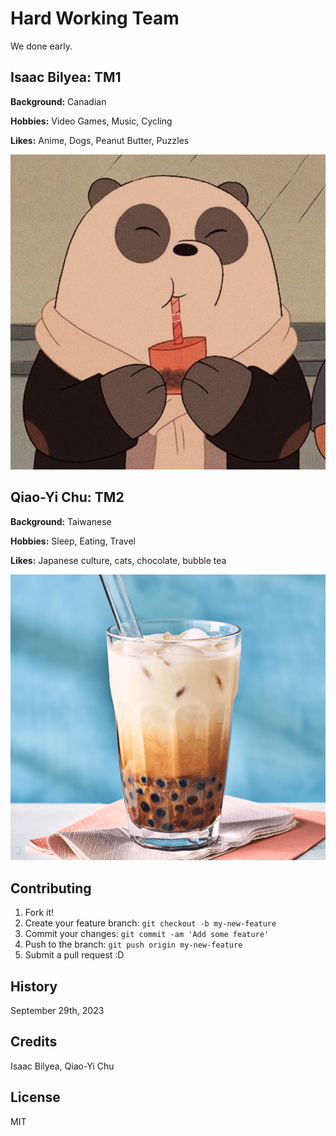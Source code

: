 # **Hard Working Team**
We done early.

## **Isaac Bilyea: TM1**

**Background:** Canadian

**Hobbies:** Video Games, Music, Cycling

**Likes:** Anime, Dogs, Peanut Butter, Puzzles


![Bear drinking Boba](images/bilyea_bear.JPG)

## **Qiao-Yi Chu: TM2**

**Background:** Taiwanese

**Hobbies:** Sleep, Eating, Travel

**Likes:** Japanese culture, cats, chocolate, bubble tea


![Bubble Tea](images/bubble_tea.png)

## Contributing

1. Fork it!
2. Create your feature branch: `git checkout -b my-new-feature`
3. Commit your changes: `git commit -am 'Add some feature'`
4. Push to the branch: `git push origin my-new-feature`
5. Submit a pull request :D

## History

September 29th, 2023

## Credits

Isaac Bilyea, Qiao-Yi Chu

## License

MIT